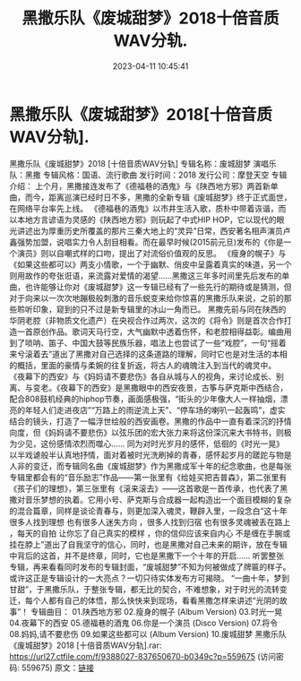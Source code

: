 ﻿---
title: 黑撒乐队《废城甜梦》2018十倍音质WAV分轨.
date: 2023-04-11 10:45:41
categories: WAV车载音乐、镜像
tags: 华语中文
---
# 黑撒乐队《废城甜梦》2018[十倍音质WAV分轨].

黑撒乐队《废城甜梦》2018 [十倍音质WAV分轨]
专辑名称：废城甜梦
演唱乐队：黑撒
专辑风格：国语、流行歌曲
发行时间：2018
发行公司：摩登天空
专辑介绍：
上个月，黑撒接连发布了《德福巷的酒鬼》与《陕西地方邪》两首新单曲，而今，距离巡演已经时日不多，黑撒的全新专辑《废城甜梦》终于正式面世，在网络平台率先上线。
《德福巷的酒鬼》以市井生活入歌，质朴中带着诙谐，而以本地方言谚语为灵感的《陕西地方邪》则玩起了中式HIP
HOP，它以现代的眼光讲述出为厚重历史所覆盖的那片三秦大地上的“灵异”日常，西安著名相声演员卢鑫强势加盟，说唱实力令人刮目相看。而在最早时候(2015前元旦)发布的《你是一个演员》则以自嘲式样的口吻，提出了对流俗价值观的反思。
《瘦身的幌子》与《如果这些都可以》两支小情歌，一个于幽默、俏皮中呈露着真实的味道，另一个则用故作的夸张诳语，来流露对爱情的渴望……黑撒这三年多时间里先后发布的单曲，也许能够让你对《废城甜梦》这一专辑已经有了一些先行的期待或是猜测，但对于向来以一次次地蹦极般刺激的音乐蜕变来给你惊喜的黑撒乐队来说，之前的那些聆听印象，窥到的只不过是新专辑里的冰山一角而已。
黑撒先前与同在陕西的华阴老腔（非物质文化遗产）在央视合作过两次，这次的《将令》则是首次合作打造一首原创作品。歌词天马行空，大气幽默中透着伤怀，和老腔相得益彰。编曲用到了唢呐、笛子、中国大鼓等民族乐器，唱法上也尝试了一些“戏腔”，一句“摇着来兮滚着去”道出了黑撒对自己选择的这条道路的理解，同时它也是对生活的本相的概括，里面的豪情与柔婉的往复折返，将古人的魂魄注入到当代的魂灵中。
《夜幕下的西安》与《妈妈请不要悲伤》各自从城与人的视角，来讨论成长、别离、与变老。《夜幕下的西安》是黑撒眼中的西安夜景，古筝与萨克斯中西结合，配合808鼓机经典的hiphop节奏，画面感极强，“街头的少年像大人一样抽烟，漂亮的年轻人们走进夜店”“万路上的雨逆流上天”、“停车场的喇叭一起轰鸣”，虚实结合的镜头，打造了一幅浮世绘般的西安画卷。黑撒的作品中一直有着深沉的抒情向度，但《妈妈请不要悲伤》以弦乐团的宏大张力来将这份深沉来大书特书，则极为少见，这份感情浓烈而噬心……
同为对时光岁月的感怀，低徊的《时光一晃》以半戏谑般半认真地抒情，面对着被时光洗刷掉的青春，感怀起岁月的蹉跎与物是人非的变迁，而专辑同名曲《废城甜梦》作为黑撒成军十年的纪念歌曲，也是每张专辑里都会有的“音乐励志”作品——第一张里有《给娃买把吉普森》，第二张里有《孩子们的理想》，第三张里有《滚来滚去》——这首歌是一首传承，也代表了黑撒对音乐梦想的执着。它用小号、萨克斯与合成器一起构造出一个面目模糊的复杂的混合篇章，同样是谈论青春与，则更加深入魂灵，鞭辟入里，一段念白“这十年很多人找到理想
也有很多人迷失方向 ，很多人找到归宿 也有很多灵魂被丢在路上 ，每天的自拍 让你忘了自己真实的模样 ，你的信仰应该来自内心
不是缠在手腕或挂在脖上”道出了自我坚守的信心，同时，也是黑撒对自己未来的期许，放在专辑中背后的这首，并不是终章，同时，它也是黑撒下一个十年的开启……
听罢整张专辑，再来看看同时发布的专辑封面，“废城甜梦”不知为何被做成了牌匾的样子。或许这正是专辑设计的一大亮点？一切只待实体发布方可揭晓。
“一曲十年，梦到甘甜”，于黑撒乐队，于整张专辑，都无比的契合，不难想象，对于时光的流转变迁，每个人都有自己的体悟，那么快快来到现场，看看黑撒怎样来讲述“光阴的故事”！
专辑曲目：
01.陕西地方邪
02.瘦身的幌子 (Album Version)
03.时光一晃
04.夜幕下的西安
05.德福巷的酒鬼
06.你是一个演员 (Disco Version)
07.将令
08.妈妈,请不要悲伤
09.如果这些都可以 (Album Version)
10.废城甜梦
黑撒乐队《废城甜梦》2018 [十倍音质WAV分轨].rar: https://url27.ctfile.com/f/9388027-837650670-b0349c?p=559675
(访问密码: 559675)
原文：[链接](https://blog.sina.com.cn/s/blog_1647c7e76010311ei.html)